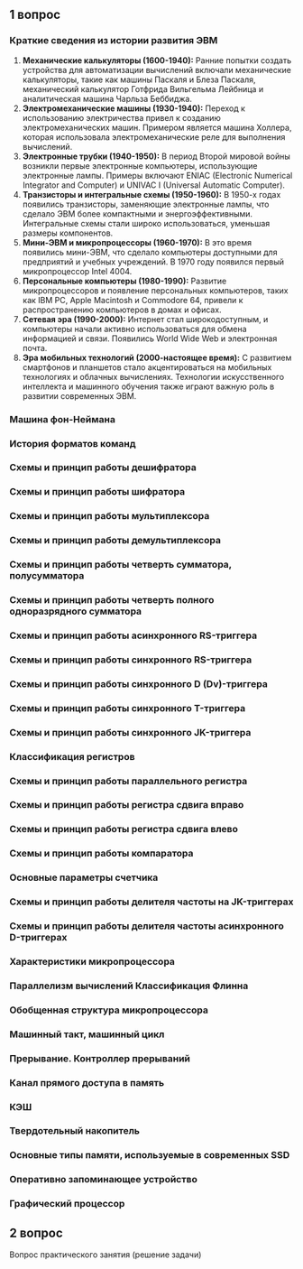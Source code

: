 ## 1 вопрос
### Краткие сведения из истории развития ЭВМ
1. **Механические калькуляторы (1600-1940):** Ранние попытки создать устройства для автоматизации вычислений включали механические калькуляторы, такие как машины Паскаля и Блеза Паскаля, механический калькулятор Готфрида Вильгельма Лейбница и аналитическая машина Чарльза Беббиджа.
2. **Электромеханические машины (1930-1940):** Переход к использованию электричества привел к созданию электромеханических машин. Примером является машина Холлера, которая использовала электромеханические реле для выполнения вычислений.
3. **Электронные трубки (1940-1950):** В период Второй мировой войны возникли первые электронные компьютеры, использующие электронные лампы. Примеры включают ENIAC (Electronic Numerical Integrator and Computer) и UNIVAC I (Universal Automatic Computer).
4. **Транзисторы и интегральные схемы (1950-1960):** В 1950-х годах появились транзисторы, заменяющие электронные лампы, что сделало ЭВМ более компактными и энергоэффективными. Интегральные схемы стали широко использоваться, уменьшая размеры компонентов.
5. **Мини-ЭВМ и микропроцессоры (1960-1970):** В это время появились мини-ЭВМ, что сделало компьютеры доступными для предприятий и учебных учреждений. В 1970 году появился первый микропроцессор Intel 4004.
6. **Персональные компьютеры (1980-1990):** Развитие микропроцессоров и появление персональных компьютеров, таких как IBM PC, Apple Macintosh и Commodore 64, привели к распространению компьютеров в домах и офисах.
7. **Сетевая эра (1990-2000):** Интернет стал широкодоступным, и компьютеры начали активно использоваться для обмена информацией и связи. Появились World Wide Web и электронная почта.
8. **Эра мобильных технологий (2000-настоящее время):** С развитием смартфонов и планшетов стало акцентироваться на мобильных технологиях и облачных вычислениях. Технологии искусственного интеллекта и машинного обучения также играют важную роль в развитии современных ЭВМ.

### Машина фон-Неймана
### История форматов команд
### Схемы и принцип работы дешифратора
### Схемы и принцип работы шифратора
### Схемы и принцип работы мультиплексора
### Схемы и принцип работы демультиплексора
### Схемы и принцип работы четверть сумматора, полусумматора
### Схемы и принцип работы четверть полного одноразрядного сумматора
### Схемы и принцип работы асинхронного RS-триггера
### Схемы и принцип работы синхронного RS-триггера
### Схемы и принцип работы синхронного D (Dv)-триггера
### Схемы и принцип работы синхронного T-триггера
### Схемы и принцип работы синхронного JK-триггера
### Классификация регистров
### Схемы и принцип работы параллельного регистра
### Схемы и принцип работы регистра сдвига вправо
### Схемы и принцип работы регистра сдвига влево
### Схемы и принцип работы компаратора
### Основные параметры счетчика
### Схемы и принцип работы делителя частоты на JK-триггерах
### Схемы и принцип работы делителя частоты асинхронного D-триггерах
### Характеристики микропроцессора
### Параллелизм вычислений Классификация Флинна
### Обобщенная структура микропроцессора 
### Машинный такт, машинный цикл
### Прерывание. Контроллер прерываний
### Канал прямого доступа в память
### КЭШ
### Твердотельный накопитель
### Основные типы памяти, используемые в современных SSD
### Оперативно запоминающее устройство
### Графический процессор

## 2 вопрос
Вопрос практического занятия (решение задачи)
